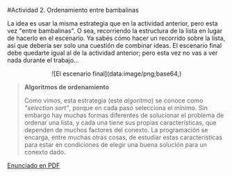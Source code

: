 #Actividad 2. Ordenamiento entre bambalinas

La idea es usar la misma estrategia que en la actividad anterior, pero esta vez "entre bambalinas".
O sea, recorriendo la estructura de la lista en lugar de hacerlo en el escenario.
Ya sabés cómo hacer un recorrido sobre la lista, así que debería ser solo una cuestión de combinar
ideas. El escenario final debe quedarte igual al de la actividad anterior; pero esta vez no vas a ver
nada durante el trabajo…

<center>
![El escenario final](data:image/png;base64,)
</center>

> **Algoritmos de ordenamiento**
>
> Como vimos, esta estrategia (este _algoritmo_) se conoce como _"selection sort"_, porque en cada
> paso selecciona el mínimo. Sin embargo hay muchas formas diferentes de solucionar el problema de ordenar
> una lista, y cada una tiene sus propias características, que dependen de muchos factores del conexto. 
> La programación se encarga, entre muchas otras cosas, de estudiar estas características para estar en 
> condiciones de elegir una buena solución para un   conexto dado.

[Enunciado en PDF][PDF]

[PDF]: 
https://raw.githubusercontent.com/gobstones/laprogramacionysudidactica2/master/Proyectos/7.Algoritmos%20m%C3%A1s%20avanzados/2.Ordenamiento%20entre%20bambalinas/assets/resources/description.pdf "Enunciado de 'Ordenamiento entre bambalinas' en PDF"
